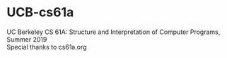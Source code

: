 # UCB-cs61a
UC Berkeley CS 61A: Structure and Interpretation of Computer Programs, Summer 2019\
Special thanks to cs61a.org
